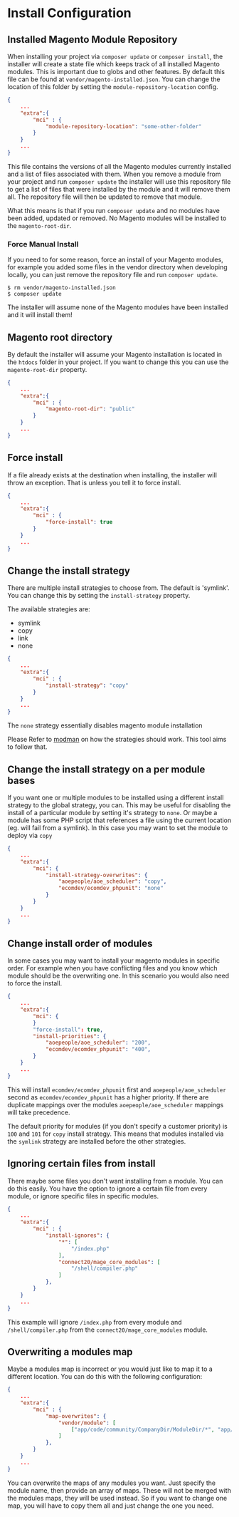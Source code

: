 # Install Configuration

## Installed Magento Module Repository

When installing your project via `composer update` or `composer install`, the installer will create a state file
which keeps track of all installed Magento modules. This is important due to globs and other features. By default this 
file can be found at `vendor/magento-installed.json`. You can change the location of this folder by setting
the `module-repository-location` config.

```json
{
    ...
    "extra":{
        "mci" : {
            "module-repository-location": "some-other-folder"
        }
    }
    ...
}
```

This file contains the versions of all the Magento modules currently installed and a list of files associated with them.
When you remove a module from your project and run `composer update` the installer will use this repository file to
get a list of files that were installed by the module and it will remove them all. The repository file will then be 
updated to remove that module.

What this means is that if you run `composer update` and no modules have been added, updated or removed. No Magento 
modules will be installed to the `magento-root-dir`. 

### Force Manual Install

If you need to for some reason, force an install of your Magento modules, for example you added some files in the 
vendor directory when developing locally, you can just remove the repository file and run `composer update`.
 
```shell
$ rm vendor/magento-installed.json
$ composer update
```

The installer will assume none of the Magento modules have been installed and it will install them!

## Magento root directory

By default the installer will assume your Magento installation is located in the `htdocs` folder in your project. If 
you want to change this you can use the `magento-root-dir` property.

```json
{
    ...
    "extra":{
        "mci" : {
            "magento-root-dir": "public"
        }
    }
    ...
}
```

## Force install
If a file already exists at the destination when installing, the installer will throw an exception. That is unless
you tell it to force install.

```json
{
    ...
    "extra":{
        "mci" : {
            "force-install": true
        }
    }
    ...
}
```

## Change the install strategy

There are multiple install strategies to choose from. The default is 'symlink'. You can change this by setting the
`install-strategy` property.

The available strategies are:

* symlink
* copy
* link
* none

```json
{
    ...
    "extra":{
        "mci" : {
            "install-strategy": "copy"
        }
    }
    ...
}
```
The `none` strategy essentially disables magento module installation

Please Refer to [modman](https://github.com/colinmollenhour/modman) on how the strategies should work. This tool aims to
follow that.

## Change the install strategy on a per module bases

If you want one or multiple modules to be installed using a different install strategy to the global strategy, you can.
This may be useful for disabling the install of a particular module by setting it's strategy to `none`. Or maybe a
module has some PHP script that references a file using the current location (eg. will fail from a symlink). In this 
case you may want to set the module to deploy via `copy`

```json
{
    ...
	"extra":{
	    "mci": {
	        "install-strategy-overwrites": {
                "aoepeople/aoe_scheduler": "copy",
                "ecomdev/ecomdev_phpunit": "none"
            }
	    }
	}
	...
}
```


## Change install order of modules

In some cases you may want to install your magento modules in specific order.
For example when you have conflicting files and you know which module should be the overwriting one.
In this scenario you would also need to force the install.

 
```json
{
    ...
	"extra":{
	    "mci": {
	    }
        "force-install": true,
        "install-priorities": {
            "aoepeople/aoe_scheduler": "200",
            "ecomdev/ecomdev_phpunit": "400",
        }
	}
	...
}
```

This will install `ecomdev/ecomdev_phpunit` first and `aoepeople/aoe_scheduler` second as `ecomdev/ecomdev_phpunit`
has a higher priority. If there are duplicate mappings over the modules `aoepeople/aoe_scheduler` mappings will take 
precedence. 

The default priority for modules (if you don't specify a customer priority) is `100` and `101` for `copy` install strategy.
This means that modules installed via the `symlink` strategy are installed before the other strategies.


## Ignoring certain files from install
 
There maybe some files you don't want installing from a module. You can do this easily.
You have the option to ignore a certain file from every module, or ignore specific files in specific modules.


```json
{
    ...
	"extra":{
	    "mci" : {
            "install-ignores": {
                "*": [
                    "/index.php"
                ],
                "connect20/mage_core_modules": [
                    "/shell/compiler.php"
                ]
            },
        }
	}
	...
}
```
This example will ignore `/index.php` from every module and `/shell/compiler.php` from the `connect20/mage_core_modules`
module.

## Overwriting a modules map

Maybe a modules map is incorrect or you would just like to map it to a different location. You can do this with the 
following configuration:

```json
{
    ...
	"extra":{
	    "mci" : {
            "map-overwrites": {
                "vendor/module": [
                    ["app/code/community/CompanyDir/ModuleDir/*", "app/code/local/CompanyDir/ModuleDir"]
                ]
            },
        }
	}
	...
}
```

You can overwrite the maps of any modules you want. Just specify the module name, then provide an array of maps.
These will not be merged with the modules maps, they will be used instead. So if you want to change one map, you will 
have to copy them all and just change the one you need.